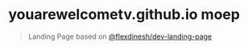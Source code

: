 youarewelcometv.github.io moep
===========
> Landing Page based on [@flexdinesh/dev-landing-page](https://github.com/flexdinesh/dev-landing-page)
